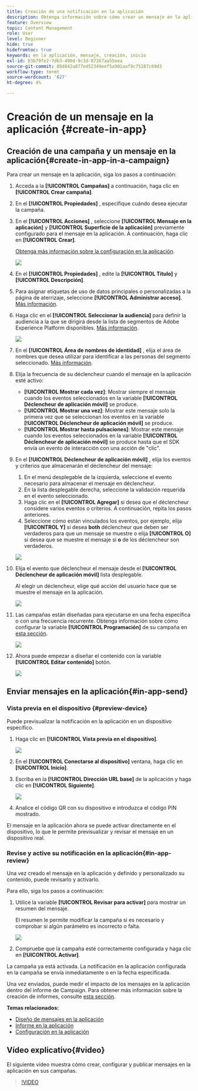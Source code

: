 ```yaml
---
title: Creación de una notificación en la aplicación
description: Obtenga información sobre cómo crear un mensaje en la aplicación en Journey Optimizer
feature: Overview
topic: Content Management
role: User
level: Beginner
hide: true
hidefromtoc: true
keywords: en la aplicación, mensaje, creación, inicio
exl-id: b3b79fe2-7db3-490d-9c3d-87267aa55eea
source-git-commit: 08d842a877ed52349eef5a901aaf9c75187c69d3
workflow-type: tm+mt
source-wordcount: '627'
ht-degree: 4%

---
```


# Creación de un mensaje en la aplicación  {#create-in-app}

## Creación de una campaña y un mensaje en la aplicación{#create-in-app-in-a-campaign}

Para crear un mensaje en la aplicación, siga los pasos a continuación:

1. Acceda a la **[!UICONTROL Campañas]** a continuación, haga clic en **[!UICONTROL Crear campaña]**.

1. En el **[!UICONTROL Propiedades]** , especifique cuándo desea ejecutar la campaña.

1. En el **[!UICONTROL Acciones]** , seleccione **[!UICONTROL Mensaje en la aplicación]** y **[!UICONTROL Superficie de la aplicación]** previamente configurado para el mensaje en la aplicación. A continuación, haga clic en **[!UICONTROL Crear]**.

   [Obtenga más información sobre la configuración en la aplicación](inapp-configuration.md).

   ![](assets/in_app_create_1.png)

1. En el **[!UICONTROL Propiedades]** , edite la **[!UICONTROL Título]** y **[!UICONTROL Descripción]**.

1. Para asignar etiquetas de uso de datos principales o personalizadas a la página de aterrizaje, seleccione **[!UICONTROL Administrar acceso]**. [Más información](../administration/object-based-access.md).

1. Haga clic en el **[!UICONTROL Seleccionar la audiencia]** para definir la audiencia a la que se dirigirá desde la lista de segmentos de Adobe Experience Platform disponibles. [Más información](../segment/about-segments.md).

   ![](assets/in_app_create_2.png)

1. En el **[!UICONTROL Área de nombres de identidad]** , elija el área de nombres que desea utilizar para identificar a las personas del segmento seleccionado. [Más información](../event/about-creating.md#select-the-namespace).

1. Elija la frecuencia de su déclencheur cuando el mensaje en la aplicación esté activo:

   * **[!UICONTROL Mostrar cada vez]**: Mostrar siempre el mensaje cuando los eventos seleccionados en la variable **[!UICONTROL Déclencheur de aplicación móvil]** se produce.
   * **[!UICONTROL Mostrar una vez]**: Mostrar este mensaje solo la primera vez que se seleccionan los eventos en la variable **[!UICONTROL Déclencheur de aplicación móvil]** se produce.
   * **[!UICONTROL Mostrar hasta pulsaciones]**: Mostrar este mensaje cuando los eventos seleccionados en la variable **[!UICONTROL Déclencheur de aplicación móvil]** se produce hasta que el SDK envía un evento de interacción con una acción de &quot;clic&quot;.

1. En el **[!UICONTROL Déclencheur de aplicación móvil]** , elija los eventos y criterios que almacenarán el déclencheur del mensaje:

   1. En el menú desplegable de la izquierda, seleccione el evento necesario para almacenar el mensaje en déclencheur.
   1. En la lista desplegable derecha, seleccione la validación requerida en el evento seleccionado.
   1. Haga clic en el **[!UICONTROL Agregar]** si desea que el déclencheur considere varios eventos o criterios. A continuación, repita los pasos anteriores.
   1. Seleccione cómo están vinculados los eventos, por ejemplo, elija **[!UICONTROL Y]** si desea **both** déclencheur que deben ser verdaderos para que un mensaje se muestre o elija **[!UICONTROL O]** si desea que se muestre el mensaje si **o** de los déclencheur son verdaderos.

   ![](assets/in_app_create_3.png)

1. Elija el evento que déclencheur el mensaje desde el **[!UICONTROL Déclencheur de aplicación móvil]**
lista desplegable.

   Al elegir un déclencheur, elige qué acción del usuario hace que se muestre el mensaje en la aplicación.

   ![](assets/in_app_create_3.png)

1. Las campañas están diseñadas para ejecutarse en una fecha específica o con una frecuencia recurrente. Obtenga información sobre cómo configurar la variable **[!UICONTROL Programación]** de su campaña en [esta sección](../campaigns/create-campaign.md#schedule).

   ![](assets/in-app-schedule.png)

1. Ahora puede empezar a diseñar el contenido con la variable **[!UICONTROL Editar contenido]** botón.

   ![](assets/in_app_create_4.png)

## Enviar mensajes en la aplicación{#in-app-send}

### Vista previa en el dispositivo {#preview-device}

Puede previsualizar la notificación en la aplicación en un dispositivo específico.

1. Haga clic en **[!UICONTROL Vista previa en el dispositivo]**.

   ![](assets/in_app_create_6.png)

1. En el **[!UICONTROL Conectarse al dispositivo]** ventana, haga clic en **[!UICONTROL Inicio]**.

1. Escriba en la **[!UICONTROL Dirección URL base]** de la aplicación y haga clic en **[!UICONTROL Siguiente]**.

   ![](assets/in_app_create_7.png)

1. Analice el código QR con su dispositivo e introduzca el código PIN mostrado.

El mensaje en la aplicación ahora se puede activar directamente en el dispositivo, lo que le permite previsualizar y revisar el mensaje en un dispositivo real.

### Revise y active su notificación en la aplicación{#in-app-review}

Una vez creado el mensaje en la aplicación y definido y personalizado su contenido, puede revisarlo y activarlo.

Para ello, siga los pasos a continuación:

1. Utilice la variable **[!UICONTROL Revisar para activar]** para mostrar un resumen del mensaje.

   El resumen le permite modificar la campaña si es necesario y comprobar si algún parámetro es incorrecto o falta.

   ![](assets/in_app_create_5.png)

1. Compruebe que la campaña esté correctamente configurada y haga clic en **[!UICONTROL Activar]**.

La campaña ya está activada. La notificación en la aplicación configurada en la campaña se envía inmediatamente o en la fecha especificada.

Una vez enviados, puede medir el impacto de los mensajes en la aplicación dentro del informe de Campaign. Para obtener más información sobre la creación de informes, consulte [esta sección](inapp-report.md).

**Temas relacionados:**

* [Diseño de mensajes en la aplicación](design-in-app.md)
* [Informe en la aplicación](inapp-report.md)
* [Configuración en la aplicación](inapp-configuration.md)

## Vídeo explicativo{#video}

El siguiente vídeo muestra cómo crear, configurar y publicar mensajes en la aplicación en sus campañas.

>[!VIDEO](https://video.tv.adobe.com/v/3410430?quality=12&learn=on)
